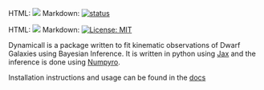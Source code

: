 <!-- Joss badge -->
HTML: <a href="https://joss.theoj.org/papers/a26f20391c1360ed1f2806fa09065816"><img src="https://joss.theoj.org/papers/a26f20391c1360ed1f2806fa09065816/status.svg"></a>
Markdown: [![status](https://joss.theoj.org/papers/a26f20391c1360ed1f2806fa09065816/status.svg)](https://joss.theoj.org/papers/a26f20391c1360ed1f2806fa09065816)

<!-- MIT Licence badge -->
HTML: <a href="https://opensource.org/licenses/MIT"><img src="https://img.shields.io/badge/License-MIT-yellow.svg"></a>
Markdown: [![License: MIT](https://img.shields.io/badge/License-MIT-yellow.svg)](https://opensource.org/licenses/MIT)

Dynamicall is a package written to fit kinematic observations of Dwarf Galaxies using Bayesian Inference.
It is written in python using [Jax](https://jax.readthedocs.io/en/latest/) and the inference is done using [Numpyro](https://num.pyro.ai/en/stable/#).

Installation instructions and usage can be found in the [docs](https://jguerra-astro.github.io/dynamicall/index.html)